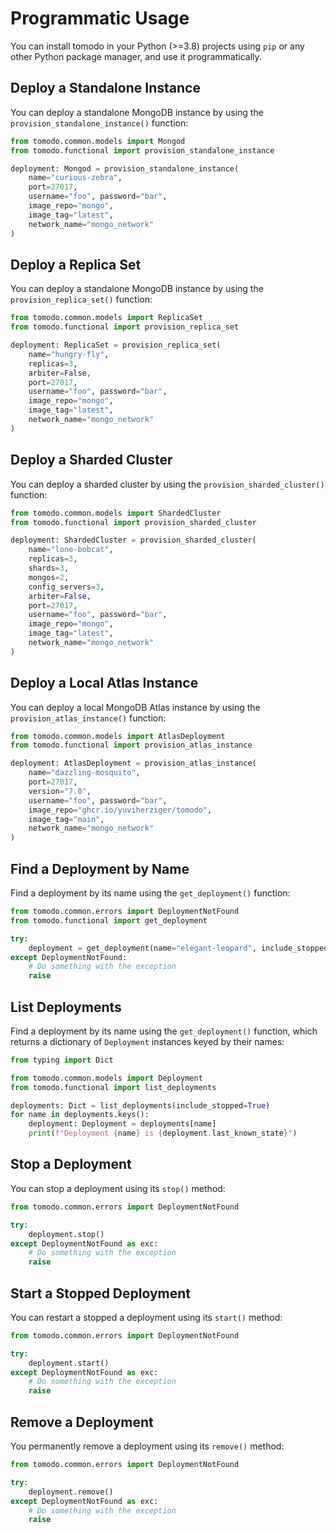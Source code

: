 # Programmatic Usage

You can install tomodo in your Python (>=3.8) projects using `pip` or any other Python package manager, and use it
programmatically.

## Deploy a Standalone Instance

You can deploy a standalone MongoDB instance by using the `provision_standalone_instance()` function:

```python
from tomodo.common.models import Mongod
from tomodo.functional import provision_standalone_instance

deployment: Mongod = provision_standalone_instance(
    name="curious-zebra",
    port=27017,
    username="foo", password="bar",
    image_repo="mongo",
    image_tag="latest",
    network_name="mongo_network"
)
```

## Deploy a Replica Set

You can deploy a standalone MongoDB instance by using the `provision_replica_set()` function:

```python
from tomodo.common.models import ReplicaSet
from tomodo.functional import provision_replica_set

deployment: ReplicaSet = provision_replica_set(
    name="hungry-fly",
    replicas=3,
    arbiter=False,
    port=27017,
    username="foo", password="bar",
    image_repo="mongo",
    image_tag="latest",
    network_name="mongo_network"
)
```

## Deploy a Sharded Cluster

You can deploy a sharded cluster by using the `provision_sharded_cluster()` function:

```python
from tomodo.common.models import ShardedCluster
from tomodo.functional import provision_sharded_cluster

deployment: ShardedCluster = provision_sharded_cluster(
    name="lone-bobcat",
    replicas=3,
    shards=3,
    mongos=2,
    config_servers=3,
    arbiter=False,
    port=27017,
    username="foo", password="bar",
    image_repo="mongo",
    image_tag="latest",
    network_name="mongo_network"
)
```

## Deploy a Local Atlas Instance

You can deploy a local MongoDB Atlas instance by using the `provision_atlas_instance()` function:

```python
from tomodo.common.models import AtlasDeployment
from tomodo.functional import provision_atlas_instance

deployment: AtlasDeployment = provision_atlas_instance(
    name="dazzling-mosquito",
    port=27017,
    version="7.0",
    username="foo", password="bar",
    image_repo="ghcr.io/yuviherziger/tomodo",
    image_tag="main",
    network_name="mongo_network"
)
```

## Find a Deployment by Name

Find a deployment by its name using the `get_deployment()` function:

```python
from tomodo.common.errors import DeploymentNotFound
from tomodo.functional import get_deployment

try:
    deployment = get_deployment(name="elegant-leopard", include_stopped=True)
except DeploymentNotFound:
    # Do something with the exception
    raise
```

## List Deployments

Find a deployment by its name using the `get_deployment()` function, which returns a dictionary of `Deployment`
instances keyed by their names:

```python
from typing import Dict

from tomodo.common.models import Deployment
from tomodo.functional import list_deployments

deployments: Dict = list_deployments(include_stopped=True)
for name in deployments.keys():
    deployment: Deployment = deployments[name]
    print(f"Deployment {name} is {deployment.last_known_state}")
```

## Stop a Deployment

You can stop a deployment using its `stop()` method:

```python
from tomodo.common.errors import DeploymentNotFound

try:
    deployment.stop()
except DeploymentNotFound as exc:
    # Do something with the exception
    raise
```

## Start a Stopped Deployment

You can restart a stopped a deployment using its `start()` method:

```python
from tomodo.common.errors import DeploymentNotFound

try:
    deployment.start()
except DeploymentNotFound as exc:
    # Do something with the exception
    raise
```

## Remove a Deployment

You permanently remove a deployment using its `remove()` method:

```python
from tomodo.common.errors import DeploymentNotFound

try:
    deployment.remove()
except DeploymentNotFound as exc:
    # Do something with the exception
    raise
```
